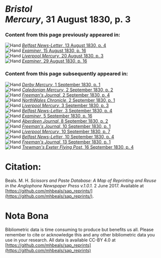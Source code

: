 # *Bristol Mercury*, 31 August 1830, p. 3  
  
### Content from this page previously appeared in:  
![Hand](http://scissorsandpaste.net/wp-content/uploads/2017/06/smallhandpointer.png) [*Belfast News-Letter*, 13 August 1830, p. 4](https://mhbeals.github.io/sap_html/Belfast-News-Letter/Belfast-News-Letter-13-August-1830-p-4)  
![Hand](http://scissorsandpaste.net/wp-content/uploads/2017/06/smallhandpointer.png) [*Examiner*, 15 August 1830, p. 16](https://mhbeals.github.io/sap_html/Examiner/Examiner-15-August-1830-p-16)  
![Hand](http://scissorsandpaste.net/wp-content/uploads/2017/06/smallhandpointer.png) [*Liverpool Mercury*, 20 August 1830, p. 3](https://mhbeals.github.io/sap_html/Liverpool-Mercury/Liverpool-Mercury-20-August-1830-p-3)  
![Hand](http://scissorsandpaste.net/wp-content/uploads/2017/06/smallhandpointer.png) [*Examiner*, 29 August 1830, p. 16](https://mhbeals.github.io/sap_html/Examiner/Examiner-29-August-1830-p-16)  
  
### Content from this page subsequently appeared in:  
![Hand](http://scissorsandpaste.net/wp-content/uploads/2017/06/smallhandpointer.png) [*Derby Mercury*, 1 September 1830, p. 1](https://mhbeals.github.io/sap_html/Derby-Mercury/Derby-Mercury-1-September-1830-p-1)  
![Hand](http://scissorsandpaste.net/wp-content/uploads/2017/06/smallhandpointer.png) [*Caledonian Mercury*, 2 September 1830, p. 2](https://mhbeals.github.io/sap_html/Caledonian-Mercury/Caledonian-Mercury-2-September-1830-p-2)  
![Hand](http://scissorsandpaste.net/wp-content/uploads/2017/06/smallhandpointer.png) [*Freeman's Journal*, 2 September 1830, p. 4](https://mhbeals.github.io/sap_html/Freeman's-Journal/Freeman's-Journal-2-September-1830-p-4)  
![Hand](http://scissorsandpaste.net/wp-content/uploads/2017/06/smallhandpointer.png) [*NorthWales Chronicle*, 2 September 1830, p. 1](https://mhbeals.github.io/sap_html/NorthWales-Chronicle/NorthWales-Chronicle-2-September-1830-p-1)  
![Hand](http://scissorsandpaste.net/wp-content/uploads/2017/06/smallhandpointer.png) [*Liverpool Mercury*, 3 September 1830, p. 3](https://mhbeals.github.io/sap_html/Liverpool-Mercury/Liverpool-Mercury-3-September-1830-p-3)  
![Hand](http://scissorsandpaste.net/wp-content/uploads/2017/06/smallhandpointer.png) [*Belfast News-Letter*, 3 September 1830, p. 4](https://mhbeals.github.io/sap_html/Belfast-News-Letter/Belfast-News-Letter-3-September-1830-p-4)  
![Hand](http://scissorsandpaste.net/wp-content/uploads/2017/06/smallhandpointer.png) [*Examiner*, 5 September 1830, p. 16](https://mhbeals.github.io/sap_html/Examiner/Examiner-5-September-1830-p-16)  
![Hand](http://scissorsandpaste.net/wp-content/uploads/2017/06/smallhandpointer.png) [*Aberdeen Journal*, 8 September 1830, p. 2](https://mhbeals.github.io/sap_html/Aberdeen-Journal/Aberdeen-Journal-8-September-1830-p-2)  
![Hand](http://scissorsandpaste.net/wp-content/uploads/2017/06/smallhandpointer.png) [*Freeman's Journal*, 10 September 1830, p. 1](https://mhbeals.github.io/sap_html/Freeman's-Journal/Freeman's-Journal-10-September-1830-p-1)  
![Hand](http://scissorsandpaste.net/wp-content/uploads/2017/06/smallhandpointer.png) [*Liverpool Mercury*, 10 September 1830, p. 7](https://mhbeals.github.io/sap_html/Liverpool-Mercury/Liverpool-Mercury-10-September-1830-p-7)  
![Hand](http://scissorsandpaste.net/wp-content/uploads/2017/06/smallhandpointer.png) [*Belfast News-Letter*, 10 September 1830, p. 4](https://mhbeals.github.io/sap_html/Belfast-News-Letter/Belfast-News-Letter-10-September-1830-p-4)  
![Hand](http://scissorsandpaste.net/wp-content/uploads/2017/06/smallhandpointer.png) [*Freeman's Journal*, 13 September 1830, p. 1](https://mhbeals.github.io/sap_html/Freeman's-Journal/Freeman's-Journal-13-September-1830-p-1)  
![Hand](http://scissorsandpaste.net/wp-content/uploads/2017/06/smallhandpointer.png) [*Trewman's Exeter Flying Post*, 16 September 1830, p. 4](https://mhbeals.github.io/sap_html/Trewman's-Exeter-Flying-Post/Trewman's-Exeter-Flying-Post-16-September-1830-p-4)  


# Citation: 

Beals. M. H. *Scissors and Paste Database: A Map of Reprinting and Reuse in the Anglophone Newspaper Press v.1.0.1.* 2 June 2017. Available at [https://github.com/mhbeals/sap_reprints/](https://github.com/mhbeals/sap_reprints/). 

# Nota Bona

Bibliometric data is time consuming to produce but benefits us all. Please remember to cite or acknowledge this and any other bibliometric data you use in your research. All data is available CC-BY 4.0 at [https://github.com/mhbeals/sap_reprints](https://github.com/mhbeals/sap_reprints)